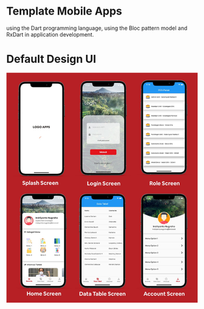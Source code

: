 # Template Mobile Apps

 using the Dart programming language, using the Bloc pattern model and RxDart in application development.


 # Default Design UI

 ![Alt text](screenshot/template.jpg?raw=true "Design UI")

